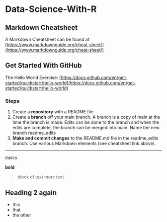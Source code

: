 # Data-Science-With-R

## Markdown Cheatsheet

A Markdown Cheatsheet can be found at [https://www.markdownguide.org/cheat-sheet/](https://www.markdownguide.org/cheat-sheet/)

## Get Started With GitHub

The Hello World Exercise: [https://docs.github.com/en/get-started/quickstart/hello-world](https://docs.github.com/en/get-started/quickstart/hello-world)

### Steps

1. Create a **repository** with a README file
2. Create a **branch** off your main branch. A branch is a copy of main at the time the branch is made. Edits can be done to the branch and when the edits are complete, the branch can be merged into main. Name the new branch readme_edits
3. **Make and commit changes** to the README.md file in the readme_edits branch. Use various Markdown elements (see cheatsheet link above).

---

*italics*

**bold**

> block of text
> more text

## Heading 2 again

- this
- that
- the other
